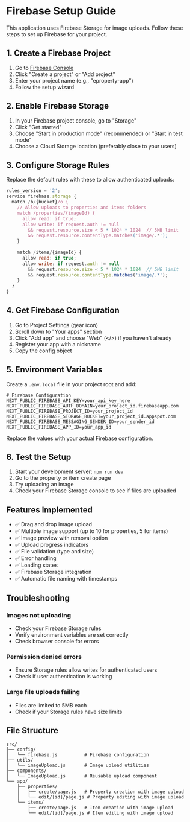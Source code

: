 # Firebase Setup Guide

This application uses Firebase Storage for image uploads. Follow these steps to set up Firebase for your project.

## 1. Create a Firebase Project

1. Go to [Firebase Console](https://console.firebase.google.com/)
2. Click "Create a project" or "Add project"
3. Enter your project name (e.g., "eproperty-app")
4. Follow the setup wizard

## 2. Enable Firebase Storage

1. In your Firebase project console, go to "Storage"
2. Click "Get started"
3. Choose "Start in production mode" (recommended) or "Start in test mode"
4. Choose a Cloud Storage location (preferably close to your users)

## 3. Configure Storage Rules

Replace the default rules with these to allow authenticated uploads:

```javascript
rules_version = '2';
service firebase.storage {
  match /b/{bucket}/o {
    // Allow uploads to properties and items folders
    match /properties/{imageId} {
      allow read: if true;
      allow write: if request.auth != null 
        && request.resource.size < 5 * 1024 * 1024  // 5MB limit
        && request.resource.contentType.matches('image/.*');
    }
    
    match /items/{imageId} {
      allow read: if true;
      allow write: if request.auth != null 
        && request.resource.size < 5 * 1024 * 1024  // 5MB limit
        && request.resource.contentType.matches('image/.*');
    }
  }
}
```

## 4. Get Firebase Configuration

1. Go to Project Settings (gear icon)
2. Scroll down to "Your apps" section
3. Click "Add app" and choose "Web" (</>) if you haven't already
4. Register your app with a nickname
5. Copy the config object

## 5. Environment Variables

Create a `.env.local` file in your project root and add:

```env
# Firebase Configuration
NEXT_PUBLIC_FIREBASE_API_KEY=your_api_key_here
NEXT_PUBLIC_FIREBASE_AUTH_DOMAIN=your_project_id.firebaseapp.com
NEXT_PUBLIC_FIREBASE_PROJECT_ID=your_project_id
NEXT_PUBLIC_FIREBASE_STORAGE_BUCKET=your_project_id.appspot.com
NEXT_PUBLIC_FIREBASE_MESSAGING_SENDER_ID=your_sender_id
NEXT_PUBLIC_FIREBASE_APP_ID=your_app_id
```

Replace the values with your actual Firebase configuration.

## 6. Test the Setup

1. Start your development server: `npm run dev`
2. Go to the property or item create page
3. Try uploading an image
4. Check your Firebase Storage console to see if files are uploaded

## Features Implemented

- ✅ Drag and drop image upload
- ✅ Multiple image support (up to 10 for properties, 5 for items)
- ✅ Image preview with removal option
- ✅ Upload progress indicators
- ✅ File validation (type and size)
- ✅ Error handling
- ✅ Loading states
- ✅ Firebase Storage integration
- ✅ Automatic file naming with timestamps

## Troubleshooting

### Images not uploading
- Check your Firebase Storage rules
- Verify environment variables are set correctly
- Check browser console for errors

### Permission denied errors
- Ensure Storage rules allow writes for authenticated users
- Check if user authentication is working

### Large file uploads failing
- Files are limited to 5MB each
- Check if your Storage rules have size limits

## File Structure

```
src/
├── config/
│   └── firebase.js          # Firebase configuration
├── utils/
│   └── imageUpload.js       # Image upload utilities
├── components/
│   └── ImageUpload.js       # Reusable upload component
└── app/
    ├── properties/
    │   ├── create/page.js   # Property creation with image upload
    │   └── edit/[id]/page.js # Property editing with image upload
    └── items/
        ├── create/page.js   # Item creation with image upload
        └── edit/[id]/page.js # Item editing with image upload
``` 